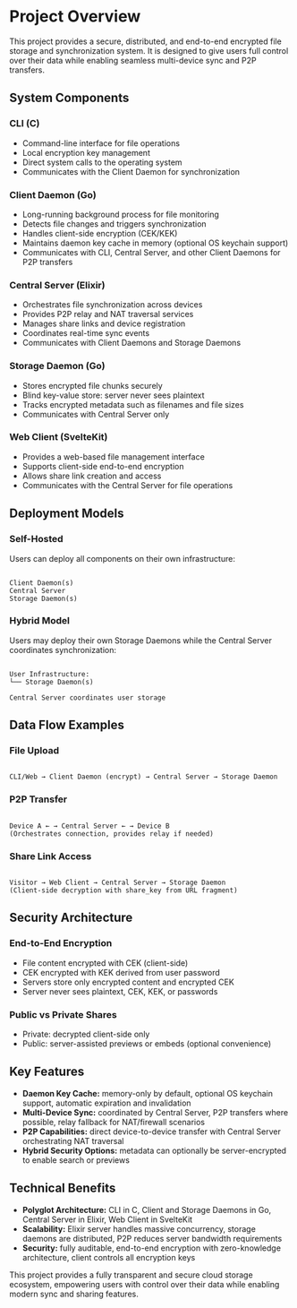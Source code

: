 # Project Overview

This project provides a secure, distributed, and end-to-end encrypted file storage and synchronization system. It is designed to give users full control over their data while enabling seamless multi-device sync and P2P transfers.

## System Components

### CLI (C)
- Command-line interface for file operations
- Local encryption key management
- Direct system calls to the operating system
- Communicates with the Client Daemon for synchronization

### Client Daemon (Go)
- Long-running background process for file monitoring
- Detects file changes and triggers synchronization
- Handles client-side encryption (CEK/KEK)
- Maintains daemon key cache in memory (optional OS keychain support)
- Communicates with CLI, Central Server, and other Client Daemons for P2P transfers

### Central Server (Elixir)
- Orchestrates file synchronization across devices
- Provides P2P relay and NAT traversal services
- Manages share links and device registration
- Coordinates real-time sync events
- Communicates with Client Daemons and Storage Daemons

### Storage Daemon (Go)
- Stores encrypted file chunks securely
- Blind key-value store: server never sees plaintext
- Tracks encrypted metadata such as filenames and file sizes
- Communicates with Central Server only

### Web Client (SvelteKit)
- Provides a web-based file management interface
- Supports client-side end-to-end encryption
- Allows share link creation and access
- Communicates with the Central Server for file operations

## Deployment Models

### Self-Hosted
Users can deploy all components on their own infrastructure:
```

Client Daemon(s)
Central Server
Storage Daemon(s)

```

### Hybrid Model
Users may deploy their own Storage Daemons while the Central Server coordinates synchronization:
```

User Infrastructure:
└── Storage Daemon(s)

Central Server coordinates user storage

```

## Data Flow Examples

### File Upload
```

CLI/Web → Client Daemon (encrypt) → Central Server → Storage Daemon

```

### P2P Transfer
```

Device A ← → Central Server ← → Device B
(Orchestrates connection, provides relay if needed)

```

### Share Link Access
```

Visitor → Web Client → Central Server → Storage Daemon
(Client-side decryption with share_key from URL fragment)

```

## Security Architecture

### End-to-End Encryption
- File content encrypted with CEK (client-side)
- CEK encrypted with KEK derived from user password
- Servers store only encrypted content and encrypted CEK
- Server never sees plaintext, CEK, KEK, or passwords

### Public vs Private Shares
- Private: decrypted client-side only
- Public: server-assisted previews or embeds (optional convenience)

## Key Features

- **Daemon Key Cache:** memory-only by default, optional OS keychain support, automatic expiration and invalidation
- **Multi-Device Sync:** coordinated by Central Server, P2P transfers where possible, relay fallback for NAT/firewall scenarios
- **P2P Capabilities:** direct device-to-device transfer with Central Server orchestrating NAT traversal
- **Hybrid Security Options:** metadata can optionally be server-encrypted to enable search or previews

## Technical Benefits

- **Polyglot Architecture:** CLI in C, Client and Storage Daemons in Go, Central Server in Elixir, Web Client in SvelteKit
- **Scalability:** Elixir server handles massive concurrency, storage daemons are distributed, P2P reduces server bandwidth requirements
- **Security:** fully auditable, end-to-end encryption with zero-knowledge architecture, client controls all encryption keys

This project provides a fully transparent and secure cloud storage ecosystem, empowering users with control over their data while enabling modern sync and sharing features.
